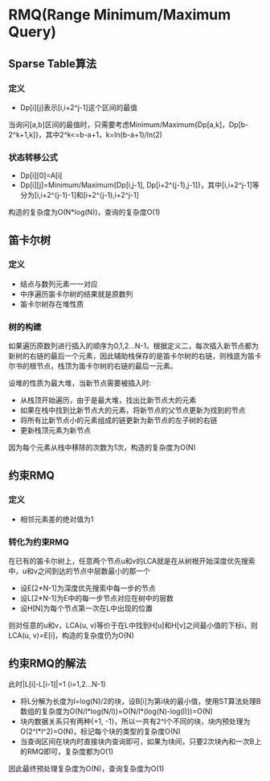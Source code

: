 # RMQ(Range Minimum/Maximum Query)
## Sparse Table算法
### 定义
* Dp[i][j]表示[i,i+2^j-1]这个区间的最值

当询问[a,b]区间的最值时，只需要考虑Minimum/Maximum{Dp[a,k]，Dp[b-2^k+1,k]}，其中2^k<=b-a+1，k=ln(b-a+1)/ln(2)
### 状态转移公式
* Dp[i][0]=A[i]
* Dp[i][j]=Minimum/Maximum{Dp[i,j-1], Dp[i+2^(j-1),j-1]}，其中[i,i+2^j-1]等分为[i,i+2^(j-1)-1]和[i+2^(j-1),i+2^j-1]

构造的复杂度为O(N*log(N))，查询的复杂度O(1)
## 笛卡尔树
### 定义
* 结点与数列元素一一对应
* 中序遍历笛卡尔树的结果就是原数列
* 笛卡尔树存在堆性质

### 树的构建
如果遍历原数列进行插入的顺序为0,1,2...N-1，根据定义二，每次插入新节点都为新树的右链的最后一个元素，因此辅助栈保存的是笛卡尔树的右链，则栈底为笛卡尔书的根节点，栈顶为笛卡尔树的右链的最后一元素。

设堆的性质为最大堆，当新节点需要被插入时: 

* 从栈顶开始遍历，由于是最大堆，找出比新节点大的元素
* 如果在栈中找到比新节点大的元素，将新节点的父节点更新为找到的节点
* 将所有比新节点小的元素组成的链更新为新节点的左子树的右链
* 更新栈顶元素为新节点

因为每个元素从栈中移除的次数为1次，构造的复杂度为O(N)
## 约束RMQ
### 定义
* 相邻元素差的绝对值为1

### 转化为约束RMQ
在已有的笛卡尔树上，任意两个节点u和v的LCA就是在从树根开始深度优先搜索中，u和v之间到达的节点中层数最小的那一个

* 设E[2*N-1]为深度优先搜索中每一步的节点
* 设L[2*N-1]为E中的每一步节点对应在树中的层数
* 设H[N]为每个节点第一次在L中出现的位置

则对任意的u和v，LCA(u, v)等价于在L中找到H[u]和H[v]之间最小值的下标i，则LCA(u, v)=E[i]，构造的复杂度仍为O(N)
## 约束RMQ的解法
此时|L[i]-L[i-1]|=1 (i=1,2...N-1)

* 将L分解为长度为l=log(N)/2的块，设B[i]为第i块的最小值，使用ST算法处理B数组的复杂度为O(N/l\*log(N/l))=O(N/l\*(log(N)-log(l)))=O(N)
* 块内数据关系只有两种{+1, -1}，所以一共有2^l个不同的块，块内预处理为O(2^l*l^2)=O(N)，标记每个块的类型的复杂度O(N)
* 当查询区间在块内时直接块内查询即可，如果为块间，只要2次块內和一次B上的RMQ即可，复杂度都为O(1)

因此最终预处理复杂度为O(N)，查询复杂度为O(1)
